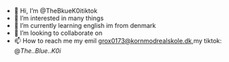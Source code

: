 - 👋 Hi, I’m @TheBkueK0itiktok
- 👀 I’m interested in many things
- 🌱 I’m currently learning english im from denmark
- 💞️ I’m looking to collaborate on 
- 📫 How to reach me my emil grox0173@kornmodrealskole.dk,my tiktok: @_The..Blue..K0i_

<!---
TheBkueK0itiktok/TheBkueK0itiktok is a ✨ special ✨ repository because its `README.md` (this file) appears on your GitHub profile.
You can click the Preview link to take a look at your changes.
--->
